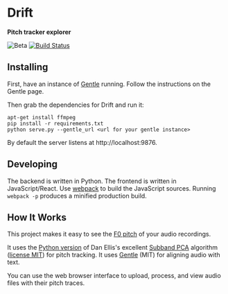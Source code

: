 # Drift
**Pitch tracker explorer**

![Beta](https://img.shields.io/badge/status-beta-red.svg)
[![Build Status](https://img.shields.io/travis/lowerquality/drift.svg)](https://travis-ci.org/lowerquality/drift)

## Installing

First, have an instance of [Gentle](https://github.com/lowerquality/gentle) running. Follow the instructions on the Gentle page.

Then grab the dependencies for Drift and run it:

```
apt-get install ffmpeg
pip install -r requirements.txt
python serve.py --gentle_url <url for your gentle instance>
```

By default the server listens at http://localhost:9876.

## Developing

The backend is written in Python. The frontend is written in JavaScript/React. Use [webpack](https://webpack.github.io/) to build the JavaScript sources. Running `webpack -p` produces a minified production build.

## How It Works

This project makes it easy to see the [F0 pitch](https://en.wikipedia.org/wiki/Fundamental_frequency) of your audio recordings.

It uses the [Python version](https://github.com/dpwe/calc_sbpca) of Dan Ellis's excellent [Subband PCA](http://www.ee.columbia.edu/~dpwe/pubs/LeeEllis12-SAcC.pdf) algorithm ([license MIT](https://github.com/dpwe/calc_sbpca/blob/master/LICENSE)) for pitch tracking. It uses [Gentle](https://github.com/lowerquality/gentle) (MIT) for aligning audio with text.

You can use the web browser interface to upload, process, and view audio files with their pitch traces.
